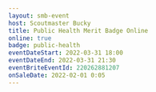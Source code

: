 ```yaml
---
layout: smb-event
host: Scoutmaster Bucky
title: Public Health Merit Badge Online
online: true
badge: public-health
eventDateStart: 2022-03-31 18:00
eventDateEnd: 2022-03-31 21:30
eventBriteEventId: 220262881207
onSaleDate: 2022-02-01 0:05
---
```

